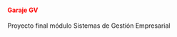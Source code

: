 <h4 style="color: red;">Garaje GV</h4>
<p>Proyecto final módulo Sistemas de Gestión Empresarial</p>

